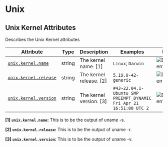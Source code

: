 <!-- NOTE: THIS FILE IS AUTOGENERATED. DO NOT EDIT BY HAND. -->
<!-- see templates/registry/markdown/attribute_namespace.md.j2 -->

# Unix

## Unix Kernel Attributes

Describes the Unix Kernel attributes

| Attribute | Type | Description | Examples | Stability |
|---|---|---|---|---|
| <a id="unix-kernel-name" href="#unix-kernel-name">`unix.kernel.name`</a> | string | The kernel name. [1] | `Linux`; `Darwin` | ![Development](https://img.shields.io/badge/-development-blue) |
| <a id="unix-kernel-release" href="#unix-kernel-release">`unix.kernel.release`</a> | string | The kernel release. [2] | `5.19.0-42-generic` | ![Development](https://img.shields.io/badge/-development-blue) |
| <a id="unix-kernel-version" href="#unix-kernel-version">`unix.kernel.version`</a> | string | The kernel version. [3] | `#43~22.04.1-Ubuntu SMP PREEMPT_DYNAMIC Fri Apr 21 16:51:08 UTC 2` | ![Development](https://img.shields.io/badge/-development-blue) |

**[1] `unix.kernel.name`:** This is to be the output of uname -s.

**[2] `unix.kernel.release`:** This is to be the output of uname -r.

**[3] `unix.kernel.version`:** This is to be the output of uname -v.
